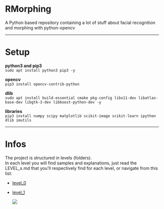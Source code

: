 # RMorphing
A Python based repository containing a lot of stuff about facial recognition and morphing with python-opencv

---

# Setup

**python3 and pip3**  
`sudo apt install python3 pip3 -y`  

**opencv**  
`pip3 install opencv-contrib-python`  

**dlib**  
`sudo apt install build-essential cmake pkg-config libx11-dev libatlas-base-dev libgtk-3-dev libboost-python-dev -y`      

**libraries**  
`pip3 install numpy scipy matplotlib scikit-image scikit-learn ipython dlib imutils`    

---

# Infos

The project is structured in levels (folders).  
In each level you will find samples and explanations, just read the LEVEL_x.md that you'll respectively find for each
level, or navigate from this list:  

- [level_0](level_0/LEVEL_0.md)
  
- [level_1](level_1/LEVEL_1.md)  

  ![](level_1/resources/1_2.gif?raw=true)
